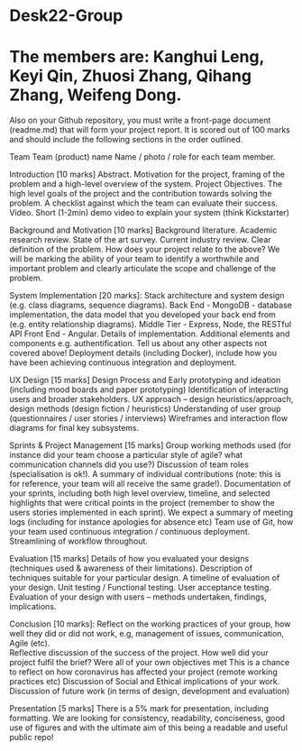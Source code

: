 # Desk22-Group
# The members are: Kanghui Leng, Keyi Qin, Zhuosi Zhang, Qihang Zhang, Weifeng Dong.

Also on your Github repository, you must write a front-page document (readme.md) that will form your project report. It is scored out of 100 marks and should include the following sections in the order outlined.

 

Team 
Team (product) name
	Name / photo / role for each team member.


 

Introduction [10 marks]
Abstract. Motivation for the project, framing of the problem and a high-level overview of the system.
	Project Objectives. The high level goals of the project and the contribution towards solving the problem. A checklist against which the team can evaluate their success.
	Video. Short (1-2min) demo video to explain your system (think Kickstarter)


 

Background and Motivation [10 marks]
Background literature. Academic research review.
	State of the art survey. Current industry review.
	Clear definition of the problem. How does your project relate to the above? We will be marking the ability of your team to identify a worthwhile and important problem and clearly articulate the scope and challenge of the problem.


 

System Implementation [20 marks]:
Stack architecture and system design (e.g. class diagrams, sequence diagrams). 
	Back End - MongoDB - database implementation, the data model that you developed your back end from (e.g. entity relationship diagrams). 
	Middle Tier - Express, Node, the RESTful API
	Front End - Angular. Details of implementation.
	Additional elements and components e.g. authentification. Tell us about any other aspects not covered above!
	Deployment details (including Docker), include how you have been achieving continuous integration and deployment.


 

UX Design [15 marks]
Design Process and Early prototyping and ideation (including mood boards and paper prototyping)
	Identification of interacting users and broader stakeholders.
	UX approach – design heuristics/approach, design methods (design fiction / heuristics)
	Understanding of user group (questionnaires / user stories / interviews) 
	Wireframes and interaction flow diagrams for final key subsystems.


 

Sprints & Project Management [15 marks]
Group working methods used (for instance did your team choose a particular style of agile? what communication channels did you use?)
	Discussion of team roles (specialisation is ok!). A summary of individual contributions (note: this is for reference, your team will all receive the same grade!).
	Documentation of your sprints, including both high level overview, timeline, and selected highlights that were critical points in the project (remember to show the users stories implemented in each sprint). We expect a summary of meeting logs (including for instance apologies for absence etc)
	Team use of Git, how your team used continuous integration / continuous deployment. Streamlining of workflow throughout.



 

Evaluation [15 marks]
Details of how you evaluated your designs (techniques used & awareness of their limitations). Description of  techniques suitable for your particular design. A timeline of evaluation of your design. 
	Unit testing / Functional testing.
	User acceptance testing. Evaluation of your design with users – methods undertaken, findings, implications.


 

Conclusion [10 marks]:
Reflect on the working practices of your group, how well they did or did not work, e.g, management of issues, communication, Agile (etc).  
	Reflective discussion of the success of the project. How well did your project fulfil the brief? Were all of your own objectives met
	This is a chance to reflect on how coronavirus has affected your project (remote working practices etc)
	Discussion of Social and Ethical implications of your work.
	Discussion of future work (in terms of design, development and evaluation)


 

Presentation [5 marks]
There is a 5% mark for presentation, including formatting. We are looking for consistency, readability, conciseness, good use of figures and with the ultimate aim of this being a readable and useful public repo!
